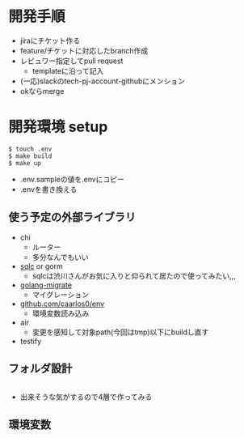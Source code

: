 # 開発手順
- jiraにチケット作る
- feature/チケットに対応したbranch作成
- レビュワー指定してpull request
  - templateに沿って記入
- (一応)slackのtech-pj-account-githubにメンション
- okならmerge

# 開発環境 setup

```shell
$ touch .env
$ make build
$ make up
```
- .env.sampleの値を.envにコピー
- .envを書き換える

## 使う予定の外部ライブラリ
- chi
  - ルーター
  - 多分なんでもいい
- [sqlc](https://github.com/kyleconroy/sqlc) or gorm
    - sqlcは渋川さんがお気に入りと仰られて居たので使ってみたい,,,
- [golang-migrate](https://github.com/golang-migrate/migrate)
  - マイグレーション
- [github.com/caarlos0/env](https://github.com/caarlos0/env)
  - 環境変数読み込み
- air
  - 変更を感知して対象path(今回はtmp)以下にbuildし直す
- testify

## フォルダ設計
```shell
```
- 出来そうな気がするので4層で作ってみる

## 環境変数
